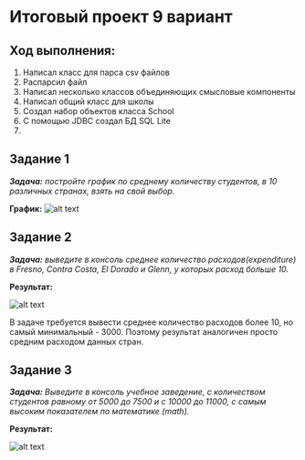 # Итоговый проект 9 вариант
## Ход выполнения:
1. Написал класс для парса csv файлов
2. Распарсил файл
3. Написал несколько классов объединяющих смысловые компоненты
4. Написал общий класс для школы
5. Создал набор объектов класса School
6. С помощью JDBC создал БД SQL Lite
7. 

## Задание 1
***Задача:*** *постройте график по среднему количеству студентов, в 10 различных странах, взять на свой выбор.*

**График:**
![alt text](https://sun9-27.userapi.com/impg/W-B_OaMvoBvR5XCfZhhv4egFgTm3s90e792NtA/lYm44YZPVzg.jpg?size=1100x400&quality=96&sign=e58e0e5ac87e857cce56e01d43cb06fc&type=album)

## Задание 2
***Задача:*** *выведите в консоль среднее количество расходов(expenditure) в Fresno, Contra Costa, El Dorado и Glenn, у которых расход больше 10.*

**Результат:**

![alt text](https://sun9-13.userapi.com/impg/xSXm6lMKEl9q_4JzP4Yf8czHnaFZUWrgIZb3LA/cUO19tzdFGw.jpg?size=198x101&quality=96&sign=f47b0271fae50ac09488b0083018c5be&type=album)

В задаче требуется вывести среднее количество расходов более 10, но самый минимальный - 3000. Поэтому результат аналогичен просто средним расходом данных стран.

## Задание 3
***Задача:*** *Выведите в консоль учебное заведение, с количеством студентов равному от 5000 до 7500 и с 10000 до 11000, с самым высоким показателем по математике (math).*

**Результат:**

![alt text](https://sun9-66.userapi.com/impg/eyhR4jEIgg-EpGgPpagm65hu2YPTL347Zjlxiw/EN_pZdTTzkg.jpg?size=225x25&quality=96&sign=0036f5fa830d3387d0468d1490af35bf&type=album)
